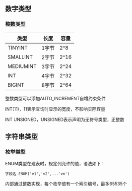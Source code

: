 

## 数字类型

### 整数类型

|类型|长度|容量|
|---|----|---|
|TINYINT|1字节 |2^8|
|SMALLINT|2字节|2^16|
|MEDIUMINT|3字节|2^24|
|INT|4字节|2^32|
|BIGINT|8字节|2^64|

整数类型可以添加AUTO_INCREMENT自增约束条件

INT(11)，11表示查询时显示的宽度，不影响实际容量

INT UNSIGNED，UNSIGNED表示声明为无符号类型，正整数

## 字符串类型

### 枚举类型

ENUM类型在建表时，规定列允许的值，语法如下：

`字段名 ENUM('v1','v2',...'vn')`

内部通过整数实现，每个枚举值有一个索引编号，最多65535个




